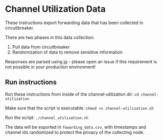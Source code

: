 # Channel Utilization Data

These instructions export forwarding data that has been collected in 
circuitbreaker.

There are two phases in this data collection: 
1. Pull data from circuitbreaker
2. Randomization of data to remove sensitive information

Responses are parsed using [jq](https://jqlang.github.io/jq/) - please 
open an issue if this requirement is not possible in your production 
environment!

## Run instructions

Run these instructions from inside of the channel-utilization dir:
`cd channel-utilization`

Make sure that the script is executable:
`chmod +x channel-utilization.sh`

Run the script:
`./channel_utilization.sh`

The data will be exported in `fowarding_data.csv`, with timestamps and 
channel ids randomized to protect the privacy of the collecting node.
